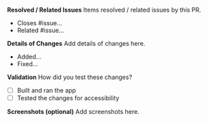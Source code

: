 **Resolved / Related Issues**
Items resolved / related issues by this PR.
- Closes #issue...
- Related #issue...

**Details of Changes**
Add details of changes here.
- Added...
- Fixed...

**Validation**
How did you test these changes?
- [ ] Built and ran the app
- [ ] Tested the changes for accessibility

**Screenshots (optional)**
Add screenshots here.